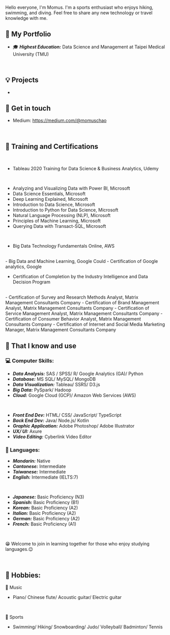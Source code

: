 Hello everyone, I'm Momus. I'm a sports enthusiast who enjoys hiking, swimming, and diving. Feel free to share any new technology or travel knowledge with me.

## 💼 My Portfolio
- 🎓 ***Highest Education:*** Data Science and Management at Taipei Medical University (TMU)
<br>

## 💡 Projects
- 

## 🔗 Get in touch
- Medium: https://medium.com/@momuschao
<br>

## 📖 Training and Certifications
<br>

- Tableau 2020 Training for Data Science & Business Analytics, Udemy
<br>

- Analyzing and Visualizing Data with Power BI, Microsoft
- Data Science Essentials, Microsoft
- Deep Learning Explained, Microsoft
- Introduction to Data Science, Microsoft
- Introduction to Python for Data Science, Microsoft
- Natural Language Processing (NLP), Microsoft
- Principles of Machine Learning, Microsoft
- Querying Data with Transact-SQL, Microsoft
<br>

- Big Data Technology Fundamentals Online, AWS
<br>
- Big Data and Machine Learning, Google Could
- Certification of Google analytics, Google
<br>

- Certification of Completion by the Industry Intelligence and Data Decision Program
<br>  
- Certification of Survey and Research Methods Analyst, Matrix Management Consultants Company
- Certification of Brand Management Analyst, Matrix Management Consultants Company
- Certification of Service Management Analyst, Matrix Management Consultants Company
- Certification of Consumer Behavior Analyst, Matrix Management Consultants Company
- Certification of Internet and Social Media Marketing Manager, Matrix Management Consultants Company
<br>

## 🧠 That I know and use
### 💻 Computer Skills:
- ***Data Analysis:***  SAS / SPSS/ R/ Google Analytics (GA)/ Python
- ***Database:***  MS SQL/ MySQL/ MongoDB
- ***Data Visualization:***  Tableau/ SSRS/ D3.js
- ***Big Data:***  PySpark/ Hadoop
- ***Cloud:***  Google Cloud (GCP)/ Amazon Web Services (AWS)
<br>

- ***Front End Dev:***  HTML/ CSS/ JavaScript/ TypeScript
- ***Back End Dev:***  Java/ Node.js/ Kotlin
- ***Graphic Application:***  Adobe Photoshop/ Adobe Illustrator
- ***UX/ UI:***  Axure
- ***Video Editing:***  Cyberlink Video Editor

### 💬 Languages:
- ***Mandarin:***  Native
- ***Cantonese:***  Intermediate
- ***Taiwanese:***  Intermediate
- ***English:***  Intermediate (IELTS:7)
<br>

- ***Japanese:***  Basic Proficiency (N3)
- ***Spanish:***  Basic Proficiency (B1)
- ***Korean:***  Basic Proficiency (A2)
- ***Italian:***  Basic Proficiency (A2)
- ***German:***  Basic Proficiency (A2)
- ***French:***  Basic Proficiency (A1)
<br>

😁 Welcome to join in learning together for those who enjoy studying languages.😉

<br>


## 🌠 Hobbies:
🎼 Music
- Piano/ Chinese flute/ Acoustic guitar/ Electric guitar
<br>

🚴 Sports
- Swimming/ Hiking/ Snowboarding/ Judo/ Volleyball/ Badminton/ Tennis
